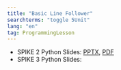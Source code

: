 ```yaml
---
title: "Basic Line Follower"
searchterms: "toggle 5Unit"
lang: "en"
tag: ProgrammingLesson
---
```

 <ul>

 <li class="ng-binding">SPIKE 2 Python Slides:
 <a href="PyProgrammingLessons/LineFollower.pptx">PPTX</a>,
 <a href="PyProgrammingLessons/LineFollower.pdf">PDF</a>
 </li>
 <li class="ng-binding">SPIKE 3 Python Slides:
 </li>
 </ul>
